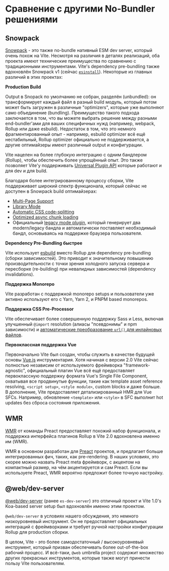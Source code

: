 # Сравнение с другими No-Bundler решениями

## Snowpack

[Snowpack](https://www.snowpack.dev/) - это также no-bundle нативный ESM dev server, который очень похож на Vite. Несмотря на различия в деталях реализаций, оба проекта имеют технические преимущества по сравнению с традиционными инструментами. Vite's dependency pre-bundling также вдохновлён Snowpack v1 (сейчас [`esinstall`](https://github.com/snowpackjs/snowpack/tree/main/esinstall)). Некоторые из главных различий в этих проектах:

**Production Build**

Output в Snopack по умолчанию не собран, разделён (unbundled): он трансформирует каждый файл в разный build модуль, который потом может быть загружен в различные "optimizers", которые уже выполняют само объединение (bundling). Преимущество такого подхода заключается в том, что вы можете выбрать решение между разными end-bundler'ами для ваших специфичных нужд (например, webpack, Rollup или даже esbuild). Недостаток в том, что это немного фрагментированный опыт - например, esbuild optimizer всё ещё нестабильный, Rollup optimizer официально не поддерживается, а другие оптимайзеры имеют различный output и конфигурации.

Vite нацелен на более глубокую интеграцию с одним бандлером (Rollup), чтобы обеспечить более упрощённый опыт. Это также позволяет Vite'у поддерживать [Universal Plugin API](./api-plugin) которые работают и для dev и для build.

Благодаря более интегрированному процессу сборки, Vite поддерживает широкий спектр функционала, который сейчас не доступен в Snowpack build оптимайзерах:

- [Multi-Page Support](./build#multi-page-app)
- [Library Mode](./build#library-mode)
- [Automatic CSS code-splitting](./features#css-code-splitting)
- [Optimized async chunk loading](./features#async-chunk-loading-optimization)
- Официальный [legacy mode plugin](https://github.com/vitejs/vite/tree/main/packages/plugin-legacy), который генерирует два modern/legacy бандла и автоматически поставляет необходимый бандл, основываясь на поддержке браузера пользователя.

**Dependency Pre-Bundling быстрее**

Vite использует [esbuild](https://esbuild.github.io/) вместо Rollup для dependency pre-bundling (сборки зависимостей). Это приводит к значительному повышению производительности с точки зрения холодного запуска сервера и пересборке (re-building) при невалидных зависимостей (dependency invalidations).

**Поддержка Monorepo**

Vite разработан с поддержкой monorepo setups и пользователи уже активно используют его с Yarn, Yarn 2, и PNPM based monorepos.

**Поддержка CSS Pre-Processor**

Vite обеспечивает более совершенную поддержку Sass и Less, включая улучшенный `@import` resolution (алиасы "псевдонимы" и npm зависимости) и [автоматические преобразование `url()` для инлайновых файлов](./features#import-inlining-and-rebasing).

**Первоклассная поддержка Vue**

Первоначально Vite был создан, чтобы служить в качестве будущей основы [Vue.js](https://vuejs.org/) инструментария. Хотя начиная с версии 2.0 Vite сейчас полностью независим от используемого фреймворка "framework-agnostic", официальный плагин Vue всё ещё предоставляет первоклассную поддержку формата Vue's Single File Component, охватывая все продвинутые функции, такие как template asset reference resolving, `<script setup>`, `<style module>`, custom blocks и даже больше. В дополнение, Vite предоставляет детализированный HMR для Vue SFCs. Например, обновление `<template>` или `<style>` в SFC выполнит hot updates без сброса состояния приложения.

## WMR

[WMR](https://github.com/preactjs/wmr) от команды Preact предоставляет похожий набор функционала, и поддержка интерфейса плагинов Rollup в Vite 2.0 вдохновлена именно им (WMR).

WMR в основном разработан для [Preact](https://preactjs.com/) проектов, и предлагает больше интегрированных фич, таких, как pre-rendering. В наших условиях, это скорее можно назвать Preact meta фреймворк, с акцентом на компактный размер, на чём акцентируется и сам Preact. Если вы используете Preact, WMR вероятно предложит более точную настройку.

## @web/dev-server

[@web/dev-server](https://modern-web.dev/docs/dev-server/overview/) (ранее `es-dev-server`) это отличный проект и Vite 1.0's Koa-based server setup был вдохновлён именно этим проектом.

`@web/dev-server` в условиях нашего обсуждения, это немного низкоуровневый инструмент. Он не предоставляет официальных интеграций с фреймворками и требует ручной настройки конфигурации Rollup для production сборки.

В целом, Vite - это более самодостаточный / высокоуровневый инструмент, который призван обеспечивать более out-of-the-box рабочий процесс. И всё-таки, `@web` umbrella project содержит множество других прекрасных инструментов, которые также могут принести пользу Vite пользователям.
